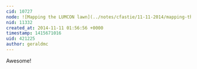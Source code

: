 ```yaml
---
cid: 10727
node: ![Mapping the LUMCON lawn](../notes/cfastie/11-11-2014/mapping-the-lumcon-lawn)
nid: 11332
created_at: 2014-11-11 01:56:56 +0000
timestamp: 1415671016
uid: 421225
author: geraldmc
---
```


Awesome!
